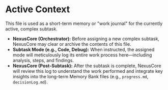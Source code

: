 # Active Context

This file is used as a short-term memory or "work journal" for the currently active, complex subtask.

- **NexusCore (Orchestrator):** Before assigning a new complex subtask, NexusCore may clear or archive the contents of this file.
- **Subtask Mode (e.g., Code, Debug):** When instructed, the assigned mode will meticulously log its entire work process here—including analysis, steps, and findings.
- **NexusCore (Post-Subtask):** After the subtask is complete, NexusCore will review this log to understand the work performed and integrate key insights into the long-term Memory Bank files (e.g., `progress.md`, `decisionLog.md`).